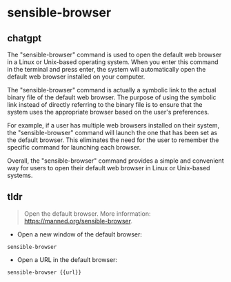 # sensible-browser 
## chatgpt 
The "sensible-browser" command is used to open the default web browser in a Linux or Unix-based operating system. When you enter this command in the terminal and press enter, the system will automatically open the default web browser installed on your computer.

The "sensible-browser" command is actually a symbolic link to the actual binary file of the default web browser. The purpose of using the symbolic link instead of directly referring to the binary file is to ensure that the system uses the appropriate browser based on the user's preferences.

For example, if a user has multiple web browsers installed on their system, the "sensible-browser" command will launch the one that has been set as the default browser. This eliminates the need for the user to remember the specific command for launching each browser.

Overall, the "sensible-browser" command provides a simple and convenient way for users to open their default web browser in Linux or Unix-based systems. 

## tldr 
 
> Open the default browser.
> More information: <https://manned.org/sensible-browser>.

- Open a new window of the default browser:

`sensible-browser`

- Open a URL in the default browser:

`sensible-browser {{url}}`
